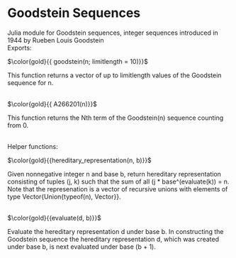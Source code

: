 # Goodstein Sequences
Julia module for Goodstein sequences, integer sequences introduced in 1944 by Rueben Louis Goodstein
<br />
Exports: 

$\color{gold}{{ goodstein(n; limitlength = 10)}}$

This function returns a vector of up to limitlength values of the Goodstein sequence for n.

<br />
$\color{gold}{{ A266201(n)}}$

This function returns the Nth term of the Goodstein(n) sequence counting from 0.
<br /><br />

Helper functions:

$\color{gold}{{hereditary_representation(n, b)}}$

Given nonnegative integer n and base b, return hereditary representation consisting of tuples (j, k)
such that the sum of all (j * base^(evaluate(k)) = n. Note that the represenation is a vector of
recursive unions with elements of type Vector{Union{typeof(n), Vector}}.
<br /><br />

$\color{gold}{{evaluate(d, b)}}$

Evaluate the hereditary representation d under base b. In constructing the Goodstein sequence the
hereditary representation d, which was created under base b, is next evaluated under base (b + 1).



